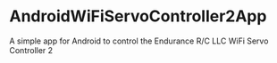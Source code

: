# AndroidWiFiServoController2App
A simple app for Android to control the Endurance R/C LLC WiFi Servo Controller 2
